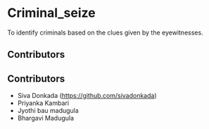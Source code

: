 # Criminal_seize

To identify criminals based on the clues given by the eyewitnesses. 

## Contributors

## Contributors

- Siva Donkada (https://github.com/sivadonkada)
- Priyanka Kambari
- Jyothi bau madugula
- Bhargavi Madugula

